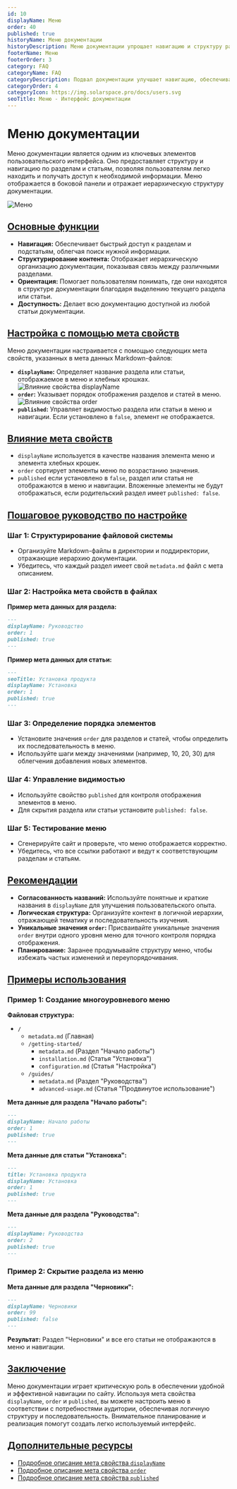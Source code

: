 ```yaml
---
id: 10
displayName: Меню
order: 40
published: true
historyName: Меню документации
historyDescription: Меню документации упрощает навигацию и структуру разделов с помощью мета свойств `displayName`, `order`, `published`.
footerName: Меню
footerOrder: 3
category: FAQ
categoryName: FAQ
categoryDescription: Подвал документации улучшает навигацию, обеспечивая быстрый доступ к ключевым разделам через мета свойства.
categoryOrder: 4
categoryIcon: https://img.solarspace.pro/docs/users.svg
seoTitle: Меню - Интерфейс документации
---
```


# Меню документации

Меню документации является одним из ключевых элементов пользовательского интерфейса. Оно предоставляет структуру и навигацию по разделам и статьям, позволяя
пользователям легко находить и получать доступ к необходимой информации. Меню отображается в боковой панели и отражает иерархическую структуру документации.

![Меню](https://raw.githubusercontent.com/SolarSpaceTech/product-documentation-help/refs/heads/main/ru/images/menu.png)


## [Основные функции](basic-functions)

- **Навигация:** Обеспечивает быстрый доступ к разделам и подстатьям, облегчая поиск нужной информации.
- **Структурирование контента:** Отображает иерархическую организацию документации, показывая связь между различными разделами.
- **Ориентация:** Помогает пользователям понимать, где они находятся в структуре документации благодаря выделению текущего раздела или статьи.
- **Доступность:** Делает всю документацию доступной из любой статьи документации.


## [Настройка с помощью мета свойств](customization-using-meta-properties)

Меню документации настраивается с помощью следующих мета свойств, указанных в мета данных Markdown-файлов:

- **`displayName`:** Определяет название раздела или статьи, отображаемое в меню и хлебных крошках.
![Влияние cвойства displayName](https://raw.githubusercontent.com/SolarSpaceTech/product-documentation-help/refs/heads/main/ru/images/display-name.png)
- **`order`:** Указывает порядок отображения разделов и статей в меню.
![Влияние cвойства order](https://raw.githubusercontent.com/SolarSpaceTech/product-documentation-help/refs/heads/main/ru/images/order.png)
- **`published`:** Управляет видимостью раздела или статьи в меню и навигации. Если установлено в `false`, элемент не отображается.


## [Влияние мета свойств](impact-of-meta-properties)

- `displayName` используется в качестве названия элемента меню и элемента хлебных крошек.
- `order` сортирует элементы меню по возрастанию значения.
- `published` если установлено в `false`, раздел или статья не отображаются в меню и навигации. Вложенные элементы не будут отображаться,
если родительский раздел имеет `published: false`.


## [Пошаговое руководство по настройке](step-by-step-setup-guide)

### Шаг 1: Структурирование файловой системы

- Организуйте Markdown-файлы в директории и поддиректории, отражающие иерархию документации.
- Убедитесь, что каждый раздел имеет свой `metadata.md` файл с мета описанием.

### Шаг 2: Настройка мета свойств в файлах

**Пример мета данных для раздела:**

```md
---
displayName: Руководство
order: 1
published: true
---
```

**Пример мета данных для статьи:**

```md
---
seoTitle: Установка продукта
displayName: Установка
order: 1
published: true
---
```

### Шаг 3: Определение порядка элементов

- Установите значения `order` для разделов и статей, чтобы определить их последовательность в меню.
- Используйте шаги между значениями (например, 10, 20, 30) для облегчения добавления новых элементов.

### Шаг 4: Управление видимостью

- Используйте свойство `published` для контроля отображения элементов в меню.
- Для скрытия раздела или статьи установите `published: false`.

### Шаг 5: Тестирование меню

- Сгенерируйте сайт и проверьте, что меню отображается корректно.
- Убедитесь, что все ссылки работают и ведут к соответствующим разделам и статьям.


## [Рекомендации](recommendations)

- **Согласованность названий:** Используйте понятные и краткие названия в `displayName` для улучшения пользовательского опыта.
- **Логическая структура:** Организуйте контент в логичной иерархии, отражающей тематику и последовательность изучения.
- **Уникальные значения `order`:** Присваивайте уникальные значения `order` внутри одного уровня меню для точного контроля порядка отображения.
- **Планирование:** Заранее продумывайте структуру меню, чтобы избежать частых изменений и переупорядочивания.


## [Примеры использования](examples)

### Пример 1: Создание многоуровневого меню

**Файловая структура:**

- `/`
  - `metadata.md` (Главная)
  - `/getting-started/`
    - `metadata.md` (Раздел "Начало работы")
    - `installation.md` (Статья "Установка")
    - `configuration.md` (Статья "Настройка")
  - `/guides/`
    - `metadata.md` (Раздел "Руководства")
    - `advanced-usage.md` (Статья "Продвинутое использование")

**Мета данные для раздела "Начало работы":**

```md
---
displayName: Начало работы
order: 1
published: true
---
```

**Мета данные для статьи "Установка":**

```md
---
title: Установка продукта
displayName: Установка
order: 1
published: true
---
```

**Мета данные для раздела "Руководства":**

```md
---
displayName: Руководства
order: 2
published: true
---
```


### Пример 2: Скрытие раздела из меню

**Мета данные для раздела "Черновики":**

```md
---
displayName: Черновики
order: 99
published: false
---
```

**Результат:** Раздел "Черновики" и все его статьи не отображаются в меню и навигации.


## [Заключение](conclusion)

Меню документации играет критическую роль в обеспечении удобной и эффективной навигации по сайту. Используя мета свойства `displayName`, `order` и `published`,
вы можете настроить меню в соответствии с потребностями аудитории, обеспечивая логичную структуру и последовательность. Внимательное планирование
и реализация помогут создать легко используемый интерфейс.


## [Дополнительные ресурсы](additional-resources)

- [Подробное описание мета свойства `displayName`]([37])
- [Подробное описание мета свойства `order`]([45])
- [Подробное описание мета свойства `published`]([46])
